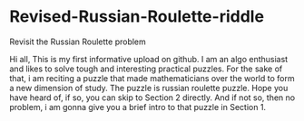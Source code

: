 # Revised-Russian-Roulette-riddle
Revisit the Russian Roulette problem

  Hi all,
      This is my first informative upload on github. I am an algo enthusiast and likes to solve tough and interesting practical puzzles.
      For the sake of that, i am reciting a puzzle that made mathematicians over the world to form a new dimension of study.
      The puzzle is russian roulette puzzle. Hope you have heard of, if so, you can skip to Section 2 directly. And if not so, then no problem, i am gonna give you a brief intro to that puzzle in Section 1.

